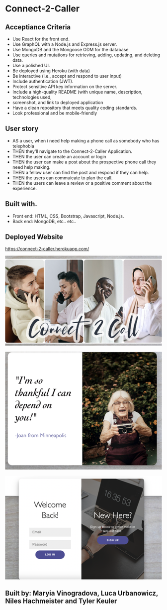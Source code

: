 # Connect-2-Caller
## Acceptiance Criteria 
* Use React for the front end.
* Use GraphQL with a Node.js and Express.js server.
* Use MongoDB and the Mongoose ODM for the database
* Use queries and mutations for retrieving, adding, updating, and deleting data.
* Use a polished UI.
* Be deployed using Heroku (with data)
* Be interactive (i.e., accept and respond to user input)
* Include authentication (JWT).
* Protect sensitive API key information on the server.
* Include a high-quality README (with unique name, description, technologies used, 
* screenshot, and link to deployed application
* Have a clean repository that meets quality coding standards.
* Look professional and be mobile-friendly

## User story 
* AS a user, when i need help making a phone call as somebody who has telephobia
* THEN they'll  navigate to the Connect-2-Caller Application. 
* THEN the user can create an account or login 
* THEN the user can make a post about the prospective phone call they need help making. 
* THEN a fellow user can find the post and respond if they can help. 
* THEN the users can commuicate to plan the call. 
* THEN the users can leave a review or a positive comment about the experience. 


## Built with. 
* Front end: HTML, CSS, Bootstrap, Javascript, Node.js. 
* Back end: MongoDB, etc.. etc.. 

## Deployed Website
https://connect-2-caller.herokuapp.com/


<img src = "img/Screen Shot 2022-06-08 at 10.43.02 PM.png">
<br />
<br />
<img src = "img/Screen Shot 2022-06-11 at 12.50.41 PM.png">
<br />
<br />
<img src ="img/Screen Shot 2022-06-08 at 10.46.27 PM.png">

## Built by: Maryia Vinogradova, Luca Urbanowicz, Niles Hachmeister and Tyler Keuler